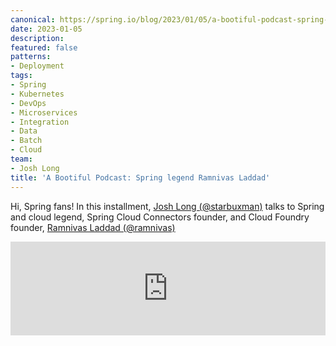 ```yaml
---
canonical: https://spring.io/blog/2023/01/05/a-bootiful-podcast-spring-legend-ramnivas-laddad
date: 2023-01-05
description: 
featured: false
patterns:
- Deployment
tags:
- Spring
- Kubernetes
- DevOps
- Microservices
- Integration
- Data
- Batch
- Cloud
team:
- Josh Long
title: 'A Bootiful Podcast: Spring legend Ramnivas Laddad'
---
```


<div>
 <p>Hi, Spring fans! In this installment, <a href="https://twitter.com/starbuxman">Josh Long (@starbuxman)</a> talks to Spring and cloud legend, Spring Cloud Connectors founder, and Cloud Foundry founder, <a href="https://twitter.com/ramnivas">Ramnivas Laddad (@ramnivas)</a></p><iframe title="Spring and cloud legend Ramnivas Laddad " allowtransparency="true" height="150" width="100%" style="border: none; min-width: min(100%, 430px);" scrolling="no" data-name="pb-iframe-player" src="https://www.podbean.com/player-v2/?i=e4cqq-13568e2-pb&amp;from=pb6admin&amp;share=1&amp;download=1&amp;rtl=0&amp;fonts=Arial&amp;skin=1&amp;font-color=&amp;logo_link=episode_page&amp;btn-skin=7"></iframe>
</div>

